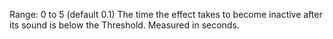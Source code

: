 Range: 0 to 5 (default 0.1) The time the effect takes to become inactive
after its sound is below the Threshold. Measured in seconds.